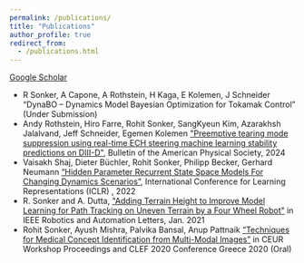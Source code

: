 ```yaml
---
permalink: /publications/
title: "Publications"
author_profile: true
redirect_from: 
  - /publications.html
---
```


[Google Scholar]("https://scholar.google.com/citations?hl=en&user=6WX4uesAAAAJ")

* R Sonker, A Capone, A Rothstein, H Kaga, E Kolemen, J Schneider “DynaBO – Dynamics Model Bayesian Optimization for Tokamak Control” (Under Submission) 
* Andy Rothstein, Hiro Farre, Rohit Sonker, SangKyeun Kim, Azarakhsh Jalalvand, Jeff Schneider, Egemen Kolemen ["Preemptive tearing mode suppression using real-time ECH steering machine learning stability predictions on DIII-D"]("https://meetings.aps.org/Meeting/DPP24/Session/PP12.39"), Bulletin of the American Physical Society, 2024
* Vaisakh Shaj, Dieter Büchler, Rohit Sonker, Philipp Becker, Gerhard Neumann [“Hidden Parameter Recurrent State Space Models For Changing Dynamics Scenarios”]("https://openreview.net/pdf?id=ds8yZOUsea"), International Conference for Learning Representations (ICLR) , 2022
* R. Sonker and A. Dutta, ["Adding Terrain Height to Improve Model Learning for Path Tracking on Uneven Terrain by a Four Wheel Robot"]("https://ieeexplore.ieee.org/document/9265417") in IEEE Robotics and Automation Letters, Jan. 2021
* Rohit Sonker, Ayush Mishra, Palvika Bansal, Anup Pattnaik [“Techniques for Medical Concept Identification from Multi-Modal Images”]("https://ceur-ws.org/Vol-2696/paper_71.pdf") in CEUR Workshop Proceedings and CLEF 2020 Conference Greece 2020 (Oral)